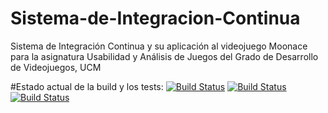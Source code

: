 # Sistema-de-Integracion-Continua
Sistema de Integración Continua y su aplicación al videojuego Moonace para la asignatura Usabilidad y Análisis de Juegos del Grado de Desarrollo de Videojuegos, UCM

#Estado actual de la build y los tests: 
[![Build Status](http://uavwin.westeurope.cloudapp.azure.com/buildStatus/icon?job=Build_MoonAce&style=plastic&subject=Build)](http://uavwin.westeurope.cloudapp.azure.com/view/MoonAce_Pipeline/job/Build_MoonAce/) [![Build Status](http://uavwin.westeurope.cloudapp.azure.com/buildStatus/icon?style=plastic&subject=Unit%20Tests&job=UnitTests)](http://uavwin.westeurope.cloudapp.azure.com/MoonAce_Pipeline/job/UnitTests/) [![Build Status](http://uavwin.westeurope.cloudapp.azure.com/buildStatus/icon?style=plastic&subject=Integration%20Tests&job=IntegrationTests)](http://uavwin.westeurope.cloudapp.azure.com/view/MoonAce_Pipeline/job/IntegrationTests/)
